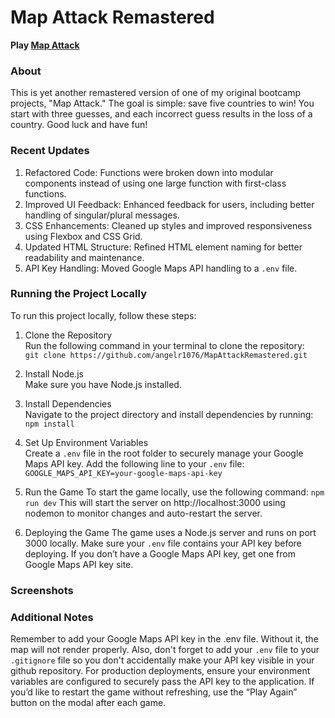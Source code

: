 # Map Attack Remastered

**Play [Map Attack](https://mapattackre.netlify.app/)**

### About

This is yet another remastered version of one of my original bootcamp projects, "Map Attack." The goal is simple: save five countries to win! You start with three guesses, and each incorrect guess results in the loss of a country. Good luck and have fun!

### Recent Updates

1. Refactored Code: Functions were broken down into modular components instead of using one large function with first-class functions.
2. Improved UI Feedback: Enhanced feedback for users, including better handling of singular/plural messages.
3. CSS Enhancements: Cleaned up styles and improved responsiveness using Flexbox and CSS Grid.
4. Updated HTML Structure: Refined HTML element naming for better readability and maintenance.
5. API Key Handling: Moved Google Maps API handling to a `.env` file.

### Running the Project Locally

To run this project locally, follow these steps:

1. Clone the Repository
   <br>
   Run the following command in your terminal to clone the repository:
   <br>
   `git clone https://github.com/angelr1076/MapAttackRemastered.git`
2. Install Node.js
   <br>
   Make sure you have Node.js installed.

3. Install Dependencies
   <br>
   Navigate to the project directory and install dependencies by running:
   <br>
   `npm install`
4. Set Up Environment Variables
   <br>
   Create a `.env` file in the root folder to securely manage your Google Maps API key. Add the following line to your `.env` file:
   <br>
   `GOOGLE_MAPS_API_KEY=your-google-maps-api-key`

5. Run the Game
   To start the game locally, use the following command:
   `npm run dev`
   This will start the server on http://localhost:3000 using nodemon to monitor changes and auto-restart the server.

6. Deploying the Game
   The game uses a Node.js server and runs on port 3000 locally. Make sure your `.env` file contains your API key before deploying. If you don’t have a Google Maps API key, get one from Google Maps API key site.

### Screenshots

### Additional Notes

Remember to add your Google Maps API key in the .env file. Without it, the map will not render properly. Also, don't forget to add your `.env` file to your `.gitignore` file so you don't accidentally make your API key visible in your github repository.
For production deployments, ensure your environment variables are configured to securely pass the API key to the application.
If you’d like to restart the game without refreshing, use the “Play Again” button on the modal after each game.
